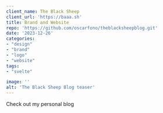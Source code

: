 ```yaml
---
client_name: The Black Sheep
client_url: 'https://baaa.sh'
title: Brand and Website
repo: 'https://github.com/oscarfono/theblacksheepblog.git'
date: '2023-12-26'
categories:
- "design"
- "brand"
- "logo"
- "website"
tags:
- "svelte"

image: ''
alt: 'The Black Sheep Blog teaser'
---
```


Check out my personal blog
